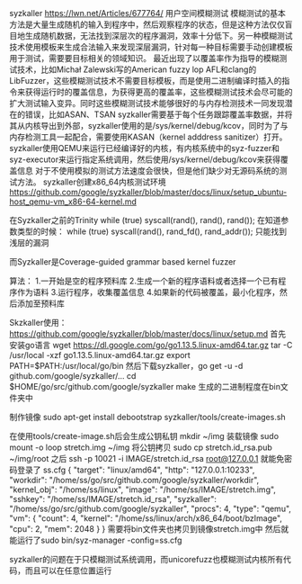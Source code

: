 syzkaller https://lwn.net/Articles/677764/
用户空间模糊测试
模糊测试的基本方法是大量生成随机的输入到程序中，然后观察程序的状态，但是这种方法仅仅盲目地生成随机数据，无法找到深层次的程序漏洞，效率十分低下。另一种模糊测试技术使用模板来生成合法输入来发现深层漏洞，针对每一种目标需要手动创建模板用于测试，需要要目标相关的领域知识。
最近出现了以覆盖率作为指导的模糊测试技术，比如Michał Zalewski写的American fuzzy lop AFL和clang的LibFuzzer，这些模糊测试技术不需要目标模板，而是使用二进制编译时插入的指令来获得运行时的覆盖信息，为获得更高的覆盖率，这些模糊测试技术会尽可能的扩大测试输入变异。同时这些模糊测试技术能够很好的与内存检测技术一同发现潜在的错误，比如ASAN、TSAN
syzkaller需要基于每个任务跟踪覆盖率数据，并将其从内核导出到外部，syzkaller使用的是/sys/kernel/debug/kcov，同时为了与内存检测工具一起配合，需要使用KASAN（kernel adddress sanitizer）打开。
syzkaller使用QEMU来运行已经编译好的内核，有内核系统中的syz-fuzzer和syz-executor来运行指定系统调用，然后使用/sys/kernel/debug/kcov来获得覆盖信息
对于不使用模拟的测试方法速度会很快，但是他们缺少对无源码系统的测试方法。
syzkaller创建x86_64内核测试环境 https://github.com/google/syzkaller/blob/master/docs/linux/setup_ubuntu-host_qemu-vm_x86-64-kernel.md

在Syzkaller之前的Trinity
while (true) syscall(rand(), rand(), rand());
在知道参数类型的时候：
while (true) syscall(rand(), rand_fd(), rand_addr());
只能找到浅层的漏洞

而Syzkaller是Coverage-guided grammar based kernel fuzzer

算法： 1.一开始是空的程序预料库 2.生成一个新的程序语料或者选择一个已有程序作为语料 3.运行程序，收集覆盖信息 4.如果新的代码被覆盖，最小化程序，然后添加至预料库


Skzkaller使用：
https://github.com/google/syzkaller/blob/master/docs/linux/setup.md
首先安装go语言
wget https://dl.google.com/go/go1.13.5.linux-amd64.tar.gz
tar -C /usr/local -xzf go1.13.5.linux-amd64.tar.gz
export PATH=$PATH:/usr/local/go/bin
然后下载syzkaller，go get -u -d github.com/google/syzkaller/...
cd $HOME/go/src/github.com/google/syzkaller
make
生成的二进制程度在bin文件夹中

制作镜像
sudo apt-get install debootstrap
syzkaller/tools/create-images.sh

在使用tools/create-image.sh后会生成公钥私钥
mkdir ~/img
装载镜像 sudo mount -o loop stretch.img ~/img
将公钥拷贝 sudo cp stretch.id_rsa.pub ~/img/root
之后 ssh -p 10021 -i IMAGE/stretch.id_rsa root@127.0.0.1 就能免密码登录了
ss.cfg
{
 "target": "linux/amd64",
 "http": "127.0.0.1:10233",
 "workdir": "/home/ss/go/src/github.com/google/syzkaller/workdir",
 "kernel_obj": "/home/ss/linux",
 "image": "/home/ss/IMAGE/stretch.img",
 "sshkey": "/home/ss/IMAGE/stretch.id_rsa",
 "syzkaller": "/home/ss/go/src/github.com/google/syzkaller",
 "procs": 4,
 "type": "qemu",
 "vm": {
  "count": 4,
  "kernel": "/home/ss/linux/arch/x86_64/boot/bzImage",
  "cpu": 2,
  "mem": 2048
 }
}
需要将bin文件夹也拷贝到镜像stretch.img中
然后就能运行了sudo bin/syz-manager -config=ss.cfg

syzkaller的问题在于只模糊测试系统调用，而unicorefuzz也模糊测试内核所有代码，而且可以在任意位置运行
